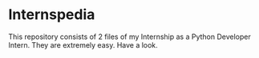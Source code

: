 # Internspedia

This repository consists of 2 files of my Internship as a Python Developer Intern. They are extremely easy. Have a look.
